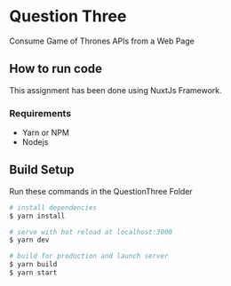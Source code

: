 # Question Three

Consume Game of Thrones APIs from a Web Page

## How to run code

This assignment has been done using NuxtJs Framework.

### Requirements

- Yarn or NPM
- Nodejs

## Build Setup

Run these commands in the QuestionThree Folder

``` bash
# install dependencies
$ yarn install

# serve with hot reload at localhost:3000
$ yarn dev

# build for production and launch server
$ yarn build
$ yarn start

```
